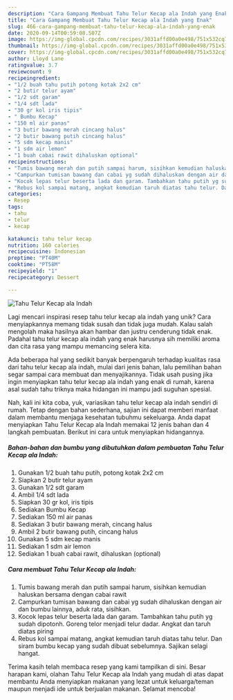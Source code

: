 ```yaml
---
description: "Cara Gampang Membuat Tahu Telur Kecap ala Indah yang Enak"
title: "Cara Gampang Membuat Tahu Telur Kecap ala Indah yang Enak"
slug: 466-cara-gampang-membuat-tahu-telur-kecap-ala-indah-yang-enak
date: 2020-09-14T00:59:08.507Z
image: https://img-global.cpcdn.com/recipes/3031affd00a0e498/751x532cq70/tahu-telur-kecap-ala-indah-foto-resep-utama.jpg
thumbnail: https://img-global.cpcdn.com/recipes/3031affd00a0e498/751x532cq70/tahu-telur-kecap-ala-indah-foto-resep-utama.jpg
cover: https://img-global.cpcdn.com/recipes/3031affd00a0e498/751x532cq70/tahu-telur-kecap-ala-indah-foto-resep-utama.jpg
author: Lloyd Lane
ratingvalue: 3.7
reviewcount: 9
recipeingredient:
- "1/2 buah tahu putih potong kotak 2x2 cm"
- "2 butir telur ayam"
- "1/2 sdt garam"
- "1/4 sdt lada"
- "30 gr kol iris tipis"
- " Bumbu Kecap"
- "150 ml air panas"
- "3 butir bawang merah cincang halus"
- "2 butir bawang putih cincang halus"
- "5 sdm kecap manis"
- "1 sdm air lemon"
- "1 buah cabai rawit dihaluskan optional"
recipeinstructions:
- "Tumis bawang merah dan putih sampai harum, sisihkan kemudian haluskan bersama dengan cabai rawit"
- "Campurkan tumisan bawang dan cabai yg sudah dihaluskan dengan air dan bumbu lainnya, aduk rata, sisihkan."
- "Kocok lepas telur beserta lada dan garam. Tambahkan tahu putih yg sudah dipotonh. Goreng telor menjadi telur dadar. Angkat dan taruh diatas piring"
- "Rebus kol sampai matang, angkat kemudian taruh diatas tahu telur. Dan siram bumbu kecap yang sudah dibuat sebelumnya. Sajikan selagi hangat."
categories:
- Resep
tags:
- tahu
- telur
- kecap

katakunci: tahu telur kecap 
nutrition: 160 calories
recipecuisine: Indonesian
preptime: "PT40M"
cooktime: "PT58M"
recipeyield: "1"
recipecategory: Dessert

---
```



![Tahu Telur Kecap ala Indah](https://img-global.cpcdn.com/recipes/3031affd00a0e498/751x532cq70/tahu-telur-kecap-ala-indah-foto-resep-utama.jpg)

Lagi mencari inspirasi resep tahu telur kecap ala indah yang unik? Cara menyiapkannya memang tidak susah dan tidak juga mudah. Kalau salah mengolah maka hasilnya akan hambar dan justru cenderung tidak enak. Padahal tahu telur kecap ala indah yang enak harusnya sih memiliki aroma dan cita rasa yang mampu memancing selera kita.



Ada beberapa hal yang sedikit banyak berpengaruh terhadap kualitas rasa dari tahu telur kecap ala indah, mulai dari jenis bahan, lalu pemilihan bahan segar sampai cara membuat dan menyajikannya. Tidak usah pusing jika ingin menyiapkan tahu telur kecap ala indah yang enak di rumah, karena asal sudah tahu triknya maka hidangan ini mampu jadi suguhan spesial.


Nah, kali ini kita coba, yuk, variasikan tahu telur kecap ala indah sendiri di rumah. Tetap dengan bahan sederhana, sajian ini dapat memberi manfaat dalam membantu menjaga kesehatan tubuhmu sekeluarga. Anda dapat menyiapkan Tahu Telur Kecap ala Indah memakai 12 jenis bahan dan 4 langkah pembuatan. Berikut ini cara untuk menyiapkan hidangannya.

<!--inarticleads1-->

##### Bahan-bahan dan bumbu yang dibutuhkan dalam pembuatan Tahu Telur Kecap ala Indah:

1. Gunakan 1/2 buah tahu putih, potong kotak 2x2 cm
1. Siapkan 2 butir telur ayam
1. Gunakan 1/2 sdt garam
1. Ambil 1/4 sdt lada
1. Siapkan 30 gr kol, iris tipis
1. Sediakan  Bumbu Kecap
1. Sediakan 150 ml air panas
1. Sediakan 3 butir bawang merah, cincang halus
1. Ambil 2 butir bawang putih, cincang halus
1. Gunakan 5 sdm kecap manis
1. Sediakan 1 sdm air lemon
1. Sediakan 1 buah cabai rawit, dihaluskan (optional)




<!--inarticleads2-->

##### Cara membuat Tahu Telur Kecap ala Indah:

1. Tumis bawang merah dan putih sampai harum, sisihkan kemudian haluskan bersama dengan cabai rawit
1. Campurkan tumisan bawang dan cabai yg sudah dihaluskan dengan air dan bumbu lainnya, aduk rata, sisihkan.
1. Kocok lepas telur beserta lada dan garam. Tambahkan tahu putih yg sudah dipotonh. Goreng telor menjadi telur dadar. Angkat dan taruh diatas piring
1. Rebus kol sampai matang, angkat kemudian taruh diatas tahu telur. Dan siram bumbu kecap yang sudah dibuat sebelumnya. Sajikan selagi hangat.




Terima kasih telah membaca resep yang kami tampilkan di sini. Besar harapan kami, olahan Tahu Telur Kecap ala Indah yang mudah di atas dapat membantu Anda menyiapkan makanan yang lezat untuk keluarga/teman maupun menjadi ide untuk berjualan makanan. Selamat mencoba!

